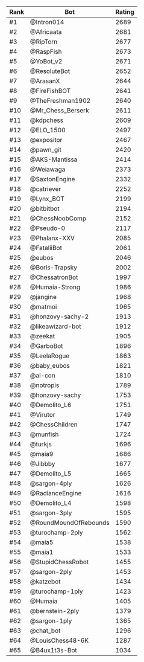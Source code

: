 Rank|Bot|Rating
---|---|---
#1|@Intron014|2689
#2|@Africaata|2681
#3|@RipTorn|2677
#4|@RaspFish|2673
#5|@YoBot_v2|2671
#6|@ResoluteBot|2652
#7|@ArasanX|2644
#8|@FireFishBOT|2641
#9|@TheFreshman1902|2640
#10|@Mr_Chess_Berserk|2611
#11|@kdpchess|2609
#12|@ELO_1500|2497
#13|@expositor|2467
#14|@pawn_git|2420
#15|@AKS-Mantissa|2414
#16|@Weiawaga|2373
#17|@SaxtonEngine|2332
#18|@catriever|2252
#19|@Lynx_BOT|2199
#20|@bitbitbot|2194
#21|@ChessNoobComp|2152
#22|@Pseudo-0|2117
#23|@Phalanx-XXV|2085
#24|@FataliiBot|2061
#25|@eubos|2046
#26|@Boris-Trapsky|2002
#27|@ChessatronBot|1997
#28|@Humaia-Strong|1986
#29|@jangine|1968
#30|@matmoi|1965
#31|@honzovy-sachy-2|1913
#32|@likeawizard-bot|1912
#33|@zeekat|1905
#34|@GarboBot|1896
#35|@LeelaRogue|1863
#36|@baby_eubos|1821
#37|@ai-con|1810
#38|@notropis|1789
#39|@honzovy-sachy|1753
#40|@Demolito_L6|1751
#41|@Virutor|1749
#42|@ChessChildren|1747
#43|@munfish|1724
#44|@turkjs|1696
#45|@maia9|1686
#46|@Jibbby|1677
#47|@Demolito_L5|1665
#48|@sargon-4ply|1626
#49|@RadianceEngine|1616
#50|@Demolito_L4|1598
#51|@sargon-3ply|1595
#52|@RoundMoundOfRebounds|1590
#53|@turochamp-2ply|1562
#54|@maia5|1538
#55|@maia1|1533
#56|@StupidChessRobot|1455
#57|@sargon-2ply|1453
#58|@katzebot|1434
#59|@turochamp-1ply|1423
#60|@Humaia|1405
#61|@bernstein-2ply|1379
#62|@sargon-1ply|1365
#63|@chat_bot|1296
#64|@LouisChess48-6K|1287
#65|@B4ux1t3s-Bot|1034
